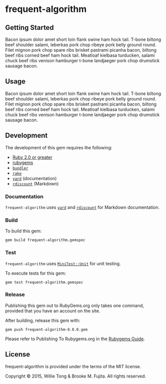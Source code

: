 # frequent-algorithm

## Getting Started

Bacon ipsum dolor amet short loin flank swine ham hock tail. T-bone biltong
beef shoulder salami, leberkas pork chop ribeye pork belly ground round. Filet
mignon pork chop spare ribs brisket pastrami picanha bacon, biltong beef ribs
corned beef ham hock tail. Meatloaf kielbasa turducken, salami chuck beef ribs
venison hamburger t-bone landjaeger pork chop drumstick sausage bacon.


## Usage

Bacon ipsum dolor amet short loin flank swine ham hock tail. T-bone biltong
beef shoulder salami, leberkas pork chop ribeye pork belly ground round. Filet
mignon pork chop spare ribs brisket pastrami picanha bacon, biltong beef ribs
corned beef ham hock tail. Meatloaf kielbasa turducken, salami chuck beef ribs
venison hamburger t-bone landjaeger pork chop drumstick sausage bacon.


## Development 

The development of this gem requires the following:

* [Ruby 2.0 or greater](https://www.ruby-lang.org/en/)
* [rubygems](https://rubygems.org/pages/download)
* [`bundler`]( documentation://github.com/bundler/bundler)
* [`rake`](://github.com/ruby/rake)
* [`yard`](https://rubygems.org/gems/yard) (documentation)
* [`rdiscount`](https://rubygems.org/gems/rdiscount) (Markdown)

### Documentation

`frequent-algorithm` uses [`yard`](https://rubygems.org/gems/yard) and
[`rdiscount`](https://rubygems.org/gems/rdiscount) for Markdown documentation.

### Build

To build this gem:

    gem build frequent-algorithm.gemspec

### Test

`frequent-algorithm` uses
[`MiniTest::Unit`](https://github.com/seattlerb/minitest) for
unit testing.

To execute tests for this gem:

    gem test frequent-algorithm.gemspec


### Release

Publishing this gem out to RubyGems.org only takes one command,
provided that you have an account on the site. 

After building, release this gem with:

    gem push frequent-algorithm-0.0.0.gem

Please refer to Publishing To Rubygems.org in the
[Rubygems Guide](http://guides.rubygems.org/make-your-own-gem/).

## License

frequent-algorithm is provided under the terms of the MIT license.

Copyright &copy; 2015, Willie Tong &amp; Brooke M. Fujita. All rights reserved.
